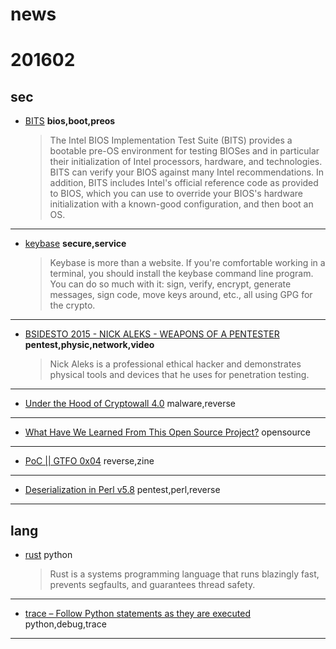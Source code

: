 # news

# 201602

## sec

+ [BITS](http://biosbits.org/)
  __bios,boot,preos__

  >The Intel BIOS Implementation Test Suite (BITS) provides a bootable pre-OS environment for testing BIOSes and in particular their initialization of Intel processors, hardware, and technologies. BITS can verify your BIOS against many Intel recommendations. In addition, BITS includes Intel's official reference code as provided to BIOS, which you can use to override your BIOS's hardware initialization with a known-good configuration, and then boot an OS.
---

+ [keybase](https://keybase.io/)
  __secure,service__

  >Keybase is more than a website. If you're comfortable working in a terminal, you should install the keybase command line program. You can do so much with it: sign, verify, encrypt, generate messages, sign code, move keys around, etc., all using GPG for the crypto.
---

+ [BSIDESTO 2015 - NICK ALEKS - WEAPONS OF A PENTESTER](https://www.youtube.com/watch?v=lDvf4ScWbcQ)
  __pentest,physic,network,video__

  >Nick Aleks is a professional ethical hacker and demonstrates physical tools and devices that he uses for penetration testing.
---

+ [Under the Hood of Cryptowall 4.0](http://www.tripwire.com/state-of-security/security-awareness/under-the-hood-of-cryptowall-4-0/)
  malware,reverse
---

+ [What Have We Learned From This Open Source Project?](http://taskwarrior.org/docs/advice.html) 
  opensource
---

+ [PoC || GTFO 0x04](https://archive.org/stream/pocorgtfo04/pocorgtfo04_djvu.txt)
  reverse,zine
---

+ [Deserialization in Perl v5.8](http://www.agarri.fr/kom/archives/2016/02/06/deserialization_in_perl_v5_8/index.html)      pentest,perl,reverse
---

## lang

+ [rust](https://www.rust-lang.org)
  python
  >Rust is a systems programming language that runs blazingly fast, prevents segfaults, and guarantees thread safety. 
---

+ [trace – Follow Python statements as they are executed](https://pymotw.com/2/trace/)
  python,debug,trace
---

